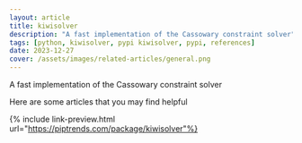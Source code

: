```yaml
---
layout: article
title: kiwisolver
description: "A fast implementation of the Cassowary constraint solver"
tags: [python, kiwisolver, pypi kiwisolver, pypi, references]
date: 2023-12-27
cover: /assets/images/related-articles/general.png
---
```


A fast implementation of the Cassowary constraint solver

Here are some articles that you may find helpful

{% include link-preview.html url="https://piptrends.com/package/kiwisolver"%}